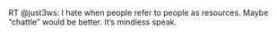 <!--
id: 1184447582
link: http://kevinisom.info/post/1184447582/rt-just3ws-i-hate-when-people-refer-to-people-as
slug: rt-just3ws-i-hate-when-people-refer-to-people-as
date: Sat Sep 25 2010 23:47:17 GMT+1200 (NZST)
raw: {"blog_name":"kevinisom","id":1184447582,"post_url":"http://kevinisom.info/post/1184447582/rt-just3ws-i-hate-when-people-refer-to-people-as","slug":"rt-just3ws-i-hate-when-people-refer-to-people-as","type":"text","date":"2010-09-25 11:47:17 GMT","timestamp":1285415237,"state":"published","format":"html","reblog_key":"uzfPnwyX","tags":[],"short_url":"http://tmblr.co/Zw68Yy16cJnU","highlighted":[],"feed_item":"http://twitter.com/kev_nz/statuses/25443453735","from_feed_id":"650289","note_count":0,"title":null,"body":"<p>RT @just3ws: I hate when people refer to people as resources. Maybe &#8220;chattle&#8221; would be better. It&#8217;s mindless speak.</p>"}
publish: 2010-09-025
tags: 
title: null
-->


RT @just3ws: I hate when people refer to people as resources. Maybe
“chattle” would be better. It’s mindless speak.


